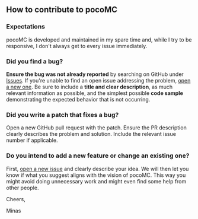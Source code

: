 ## How to contribute to pocoMC

### Expectations

pocoMC is developed and maintained in my spare time and, while I try to be
responsive, I don't always get to every issue immediately.

### Did you find a bug?

**Ensure the bug was not already reported** by searching on GitHub under
[Issues](https://github.com/minaskar/pocomc/issues). If you're unable to find an
open issue addressing the problem, [open a new
one](https://github.com/minaskar/pocomc/issues/new). Be sure to include a **title
and clear description**, as much relevant information as possible, and the
simplest possible **code sample** demonstrating the expected behavior that is
not occurring.

### Did you write a patch that fixes a bug?

Open a new GitHub pull request with the patch. Ensure the PR description
clearly describes the problem and solution. Include the relevant issue number
if applicable.

### Do you intend to add a new feature or change an existing one?

First, [open a new issue](https://github.com/minaskar/pocomc/issues/new) and
clearly describe your idea. We will then let you know if what you suggest 
aligns with the vision of pocoMC. This way you might avoid doing unnecessary
work and might even find some help from other people.

Cheers,

Minas
